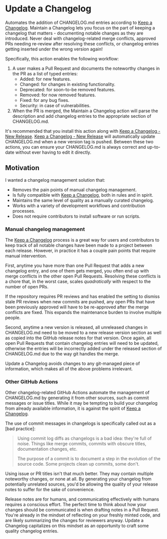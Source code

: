 # Update a Changelog

Automates the addition of CHANGELOG.md entries according to [Keep a Changelog].
Maintain a Changelog lets you focus on the part of keeping a changelog that
matters - documenting notable changes as they are introduced. Never deal with
changelog-related merge conflicts, approved PRs needing re-review after
resolving these conflicts, or changelog entries getting inserted under the
wrong version again!

Specifically, this action enables the following workflow:

1. A user makes a Pull Request and documents the noteworthy changes in the PR
   as a list of typed entries:
   * Added: for new features.
   * Changed: for changes in existing functionality.
   * Deprecated: for soon-to-be removed features.
   * Removed: for now removed features.
   * Fixed: for any bug fixes.
   * Security: in case of vulnerabilities.
1. When the PR is merged, the Maintain a Changelog action will parse the
   description and add changelog entries to the appropriate section of
   CHANGELOG.md.

It's recommended that you install this action along with [Keep a Changelog -
New Release]. [Keep a Changelog - New Release] will automatically update
CHANGELOG.md when a new version tag is pushed. Between these two actions, you
can ensure your CHANGELOG.md is always correct and up-to-date without ever
having to edit it directly.

## Motivation

I wanted a changelog management solution that:

- Removes the pain points of manual changelog management.
- Is fully compatible with [Keep a Changelog], both in rules and in spirit.
- Maintains the same level of quality as a manually curated changelog.
- Works with a variety of development workflows and contribution processes.
- Does not require contributors to install software or run scripts.

### Manual changelog management

The [Keep a Changelog] process is a great way for users and contributors to
keep track of all notable changes have been made to a project between each
release. However, in practice it has a couple pain points that require manual
intervention.

First, anytime you have more than one Pull Request that adds a new changelog
entry, and one of them gets merged, you often end up with merge conflicts in
the other open Pull Requests. Resolving these conflicts is a chore that, in the
worst case, scales _quadratically_ with respect to the number of open PRs.

If the repository requires PR reviews and has enabled the setting to dismiss
stale PR reviews when new commits are pushed, any open PRs that have been
previously approved will have to be re-approved after the merge conflicts are
fixed. This expands the maintenance burden to involve multiple people.

Second, anytime a new version is released, all unreleased changes in
CHANGELOG.md need to be moved to a new release version section as well as
copied into the GitHub release notes for that version. Once again, all open
Pull Requests that contain changelog entries will need to be updated, otherwise
the entries will be incorrectly added under the released section of
CHANGELOG.md due to the way git handles the merge.

Update a Changelog avoids changes to any git-managed piece of information,
which makes all of the above problems irrelevant.

### Other GitHub Actions

Other changelog-related GitHub Actions automate the management of CHANGELOG.md
by generating it from other sources, such as commit messages or issue titles.
While it may be tempting to build your changelog from already available
information, it is against the spirit of [Keep a Changelog].

The use of commit messages in changelogs is specifically called out as a [bad
practice]:

> Using commit log diffs as changelogs is a bad idea: they're full of noise.
> Things like merge commits, commits with obscure titles, documentation
> changes, etc.
>
> The purpose of a commit is to document a step in the evolution of the source
> code. Some projects clean up commits, some don't.

Using issue or PR titles isn't that much better. They may contain multiple
noteworthy changes, or none at all. By generating your changelog from
potentially unrelated sources, you'd be allowing the quality of your release
notes to suffer for the sake of convenience.

Release notes are for humans, and communicating effectively with humans
requires a conscious effort. The perfect time to think about how your changes
should be communicated is when drafting notes in a Pull Request. You're already
in the mindset of reflecting on your freshly minted code, and are likely
summarizing the changes for reviewers anyway. Update a Changelog capitalizes
on this mindset as an opportunity to craft some quality changelog entries.

[Keep a Changelog - New Release]: https://github.com/marketplace/actions/keep-a-changelog-new-release
[Keep a Changelog]: https://keepachangelog.com/en/1.1.0/
[Semantic Version]: https://semver.org/
[bad practices]: https://keepachangelog.com/en/1.1.0/#bad-practices
